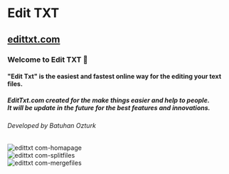 # Edit TXT
## <a href="https://www.edittxt.batuhanozturk.com/" target="_blank">edittxt.com</a>

### Welcome to Edit TXT 👋

#### "Edit Txt" is the easiest and fastest online way for the editing your text files.

##### EditTxt.com created for the make things easier and help to people. <br/> It will be update in the future for the best features and innovations.

###### Developed by Batuhan Ozturk

![edittxt com-homapage](https://user-images.githubusercontent.com/34348780/147569711-f1742061-7129-478b-a04c-21cf32c9652e.jpg)
<br/>
![edittxt com-splitfiles](https://user-images.githubusercontent.com/34348780/147569707-3307e21f-db90-4965-af29-de433ce4650a.jpg)
<br/>
![edittxt com-mergefiles](https://user-images.githubusercontent.com/34348780/147569709-d2fd47ae-5870-48f4-93b3-acc90ab2e5b8.jpg)
